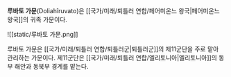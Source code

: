 **루바토 가문**(Doliahîruvato)은 [[국가/미래/퇴틀러 연합/페어미온느 왕국|페어미온느 왕국]]의 귀족 가문이다.

![[static/루바토 가문.png]]

루바토 가문은 [[국가/미래/퇴틀러 연합/퇴틀러군|퇴틀러군]]의 제11군단을 주로 맡아 관리하는 가문이다. 제11군단은 [[국가/미래/퇴틀러 연합/엘리토니아|엘리토니아]]의 동부 해안과 동북부 경계를 맡는다.